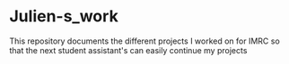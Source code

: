 # Julien-s_work
This repository documents the different projects I worked on for IMRC so that the next student assistant's can easily continue my projects
